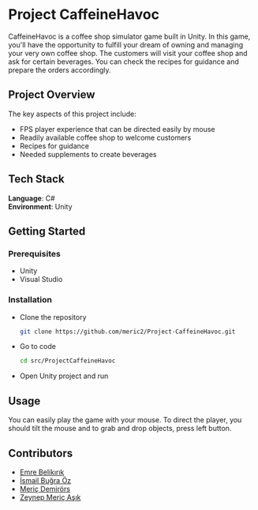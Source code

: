 # Project CaffeineHavoc
CaffeineHavoc is a coffee shop simulator game built in Unity. In this game, you'll have the opportunity to fulfill your dream of owning and managing your very own coffee shop. The customers will visit your coffee shop and ask for certain beverages. You can check the recipes for guidance and prepare the orders accordingly.  

## Project Overview

The key aspects of this project include:  

- FPS player experience that can be directed easily by mouse  
- Readily available coffee shop to welcome customers  
- Recipes for guidance  
- Needed supplements to create beverages  

## Tech Stack

**Language**: C#  
**Environment**: Unity  

## Getting Started  

### Prerequisites
- Unity  
- Visual Studio  

### Installation

- Clone the repository  
  ```bash
  git clone https://github.com/meric2/Project-CaffeineHavoc.git
  ```

- Go to code  
  ```bash
  cd src/ProjectCaffeineHavoc
  ```  
  
- Open Unity project and run  


## Usage

You can easily play the game with your mouse. To direct the player, you should tilt the mouse and to grab and drop objects, press left button.  

## Contributors

- [Emre Belikırık](https://github.com/emre-bl)
- [İsmail Buğra Öz](https://github.com/ismailbgr)
- [Meriç Demirörs](https://github.com/mericdemirors)
- [Zeynep Meriç Aşık](https://github.com/meric2)

